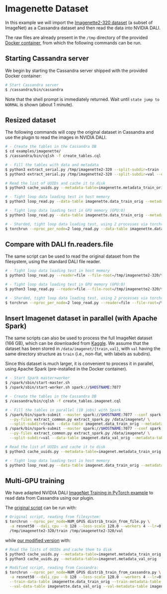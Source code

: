 # Imagenette Dataset

In this example we will import the [Imagenette2-320
dataset](https://github.com/fastai/imagenette) (a subset of ImageNet)
as a Cassandra dataset and then read the data into NVIDIA DALI.

The raw files are already present in the `/tmp` directory of the
provided [Docker container](../../README.md#running-the-docker-container),
from which the following commands can be run.

## Starting Cassandra server
We begin by starting the Cassandra server shipped with the provided
Docker container:

```bash
# Start Cassandra server
$ /cassandra/bin/cassandra

```

Note that the shell prompt is immediately returned.  Wait until `state
jump to NORMAL` is shown (about 1 minute).

## Resized dataset
The following commands will copy the original dataset in Cassandra and
use the plugin to read the images in NVIDIA DALI.

```bash
# - Create the tables in the Cassandra DB
$ cd examples/imagenette/
$ /cassandra/bin/cqlsh -f create_tables.cql

# - Fill the tables with data and metadata
$ python3 extract_serial.py /tmp/imagenette2-320 --split-subdir=train --data-table imagenette.data_train_orig --metadata-table imagenette.metadata_train_orig 
$ python3 extract_serial.py /tmp/imagenette2-320 --split-subdir=val --data-table imagenette.data_val_orig --metadata-table imagenette.metadata_val_orig

# Read the list of UUIDs and cache it to disk
$ python3 cache_uuids.py --metadata-table=imagenette.metadata_train_orig

# - Tight loop data loading test in host memory
$ python3 loop_read.py --data-table imagenette.data_train_orig --metadata-table imagenette.metadata_train_orig

# - Tight loop data loading test in GPU memory (GPU:0)
$ python3 loop_read.py --data-table imagenette.data_train_orig --metadata-table imagenette.metadata_train_orig --use-gpu

# - Sharded, tight loop data loading test, using 2 processes via torchrun
$ torchrun --nproc_per_node=2 loop_read.py --data-table imagenette.data_train_orig --metadata-table imagenette.metadata_train_orig
```

## Compare with DALI fn.readers.file
The same script can be used to read the original dataset from the
filesystem, using the standard DALI file reader.

```bash
# - Tight loop data loading test in host memory
$ python3 loop_read.py --reader=file --file-root=/tmp/imagenette2-320/train

# - Tight loop data loading test in GPU memory (GPU:0)
$ python3 loop_read.py --reader=file --file-root=/tmp/imagenette2-320/train --use-gpu

# - Sharded, tight loop data loading test, using 2 processes via torchrun
$ torchrun --nproc_per_node=2 loop_read.py --reader=file --file-root=/tmp/imagenette2-320/train
```

## Insert Imagenet dataset in parallel (with Apache Spark)
The same scripts can also be used to process the full ImageNet dataset
(166 GB), which can be downloaded from
[Kaggle](https://www.kaggle.com/competitions/imagenet-object-localization-challenge/data).
We assume that the dataset has been stored in
`/data/imagenet/{train,val}`, with `val` having the same directory
structure as `train` (i.e., non-flat, with labels as subdirs).

Since this dataset is much larger, it is convenient to process it in
parallel, using Apache Spark (pre-installed in the Docker container).

```bash
# - Start Spark master+worker
$ /spark/sbin/start-master.sh
$ /spark/sbin/start-worker.sh spark://$HOSTNAME:7077

# - Create the tables in the Cassandra DB
$ /cassandra/bin/cqlsh -f create_tables.imagenet.cql

# - Fill the tables in parallel (10 jobs) with Spark
$ /spark/bin/spark-submit --master spark://$HOSTNAME:7077 --conf spark.default.parallelism=10 \
  --py-files extract_common.py extract_spark.py /data/imagenet/ \
  --split-subdir=train --data-table imagenet.data_train_orig --metadata-table imagenet.metadata_train_orig
$ /spark/bin/spark-submit --master spark://$HOSTNAME:7077 --conf spark.default.parallelism=10 \
  --py-files extract_common.py extract_spark.py /data/imagenet/ \
  --split-subdir=val --data-table imagenet.data_val_orig --metadata-table imagenet.metadata_val_orig

# Read the list of UUIDs and cache it to disk
$ python3 cache_uuids.py --metadata-table=imagenet.metadata_train_orig

# - Tight loop data loading test in host memory
$ python3 loop_read.py --data-table imagenet.data_train_orig --metadata-table imagenet.metadata_train_orig
```

## Multi-GPU training

We have adapted NVIDIA DALI [ImageNet Training in PyTorch
example](https://github.com/NVIDIA/DALI/tree/main/docs/examples/use_cases/pytorch/resnet50)
to read data from Cassandra using our plugin.

The [original script](distrib_train_from_file.py) can be run with:
```bash
# Original script, reading from filesystem:
$ torchrun --nproc_per_node=NUM_GPUS distrib_train_from_file.py \
  -a resnet50 --dali_cpu --b 128 --loss-scale 128.0 --workers 4 --lr=0.4 --opt-level O2 \
  /tmp/imagenette2-320/train /tmp/imagenette2-320/val
```

while [our modified version](distrib_train_from_cassandra.py) with:
```bash
# Read the lists of UUIDs and cache them to disk
$ python3 cache_uuids.py --metadata-table=imagenet.metadata_train_orig 
$ python3 cache_uuids.py --metadata-table=imagenet.metadata_val_orig

# Modified script, reading from Cassandra:
$ torchrun --nproc_per_node=NUM_GPUS distrib_train_from_cassandra.py \
  -a resnet50 --dali_cpu --b 128 --loss-scale 128.0 --workers 4 --lr=0.4 --opt-level O2 \
  --train-data-table imagenette.data_train_orig --train-metadata-table imagenette.metadata_train_orig \
  --val-data-table imagenette.data_val_orig --val-metadata-table imagenette.metadata_val_orig
```
